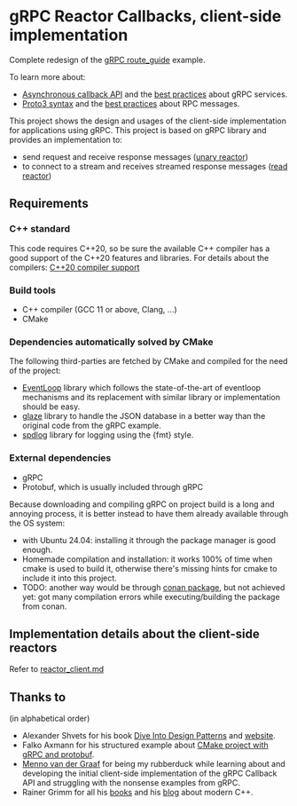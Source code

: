# gRPC Reactor Callbacks, client-side implementation

Complete redesign of the [gRPC route_guide](https://github.com/grpc/grpc/tree/master/examples/cpp/route_guide) example.

To learn more about:

- [Asynchronous callback API](https://grpc.io/docs/languages/cpp/callback/) and the
  [best practices](https://grpc.io/docs/languages/cpp/best_practices/) about gRPC services.
- [Proto3 syntax](https://protobuf.dev/programming-guides/proto3/) and the
  [best practices](https://protobuf.dev/programming-guides/best-practices/) about RPC messages.

This project shows the design and usages of the client-side implementation for applications using gRPC.
This project is based on gRPC library and provides an implementation to:

- send request and receive response messages ([unary reactor](https://grpc.github.io/grpc/cpp/classgrpc_1_1_client_unary_reactor.html))
- to connect to a stream and receives streamed response messages ([read reactor](https://grpc.github.io/grpc/cpp/classgrpc_1_1_client_read_reactor.html))

## Requirements

### C++ standard

This code requires C++20, so be sure the available C++ compiler has a good support of the C++20 features and libraries.
For details about the compilers: [C++20 compiler support](https://en.cppreference.com/w/cpp/compiler_support/20)

### Build tools

- C++ compiler (GCC 11 or above, Clang, ...)
- CMake

### Dependencies automatically solved by CMake

The following third-parties are fetched by CMake and compiled for the need of the project:

- [EventLoop](https://github.com/amoldhamale1105/EventLoop) library which follows the state-of-the-art of eventloop
  mechanisms and its replacement with similar library or implementation should be easy.
- [glaze](https://github.com/stephenberry/glaze) library to handle the JSON database in a better way than the
  original code from the gRPC example.
- [spdlog](https://github.com/gabime/spdlog) library for logging using the {fmt} style.

### External dependencies

- gRPC
- Protobuf, which is usually included through gRPC

Because downloading and compiling gRPC on project build is a long and annoying process, it is better instead to have
them already available through the OS system:

- with Ubuntu 24.04: installing it through the package manager is good enough.
- Homemade compilation and installation: it works 100% of time when cmake is used to build it, otherwise
  there's missing hints for cmake to include it into this project.
- TODO: another way would be through [conan package](https://conan.io/center/recipes/grpc), but not achieved yet: got
        many compilation errors while executing/building the package from conan.

## Implementation details about the client-side reactors

Refer to [reactor_client.md](client/reactor_client.md)

## Thanks to

(in alphabetical order)

- Alexander Shvets for his book [Dive Into Design Patterns](https://refactoring.guru/design-patterns/book) and
  [website](https://refactoring.guru/design-patterns).
- Falko Axmann for his structured example about
  [CMake project with gRPC and protobuf](https://www.f-ax.de/dev/2020/11/08/grpc-plugin-cmake-support.html).
- [Menno van der Graaf](https://github.com/Mercotui) for being my rubberduck while learning about and developing the
  initial client-side implementation of the gRPC Callback API and struggling with the nonsense examples from gRPC.
- Rainer Grimm for all his [books](https://leanpub.com/u/RainerGrimm) and his [blog](https://www.modernescpp.com/index.php/blog/)
  about modern C++.
